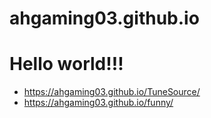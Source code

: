 # ahgaming03.github.io
# Hello world!!!
* https://ahgaming03.github.io/TuneSource/
* https://ahgaming03.github.io/funny/
